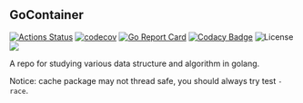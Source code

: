 #

## GoContainer

[![Actions Status](https://github.com/Harold2017/goContainer/workflows/build/badge.svg)](https://github.com/Harold2017/goContainer/actions)
[![codecov](https://codecov.io/gh/Harold2017/goContainer/branch/master/graph/badge.svg)](https://codecov.io/gh/Harold2017/goContainer)
[![Go Report Card](https://goreportcard.com/badge/github.com/Harold2017/goContainer)](https://goreportcard.com/report/github.com/Harold2017/goContainer)
[![Codacy Badge](https://api.codacy.com/project/badge/Grade/e1db319c8011435eb58345e055031632)](https://www.codacy.com/manual/Harold2017/goContainer?utm_source=github.com&amp;utm_medium=referral&amp;utm_content=Harold2017/goContainer&amp;utm_campaign=Badge_Grade)
![License](https://img.shields.io/github/license/Harold2017/goContainer)
[![](https://godoc.org/github.com/Harold2017/goContainer?status.svg)](https://godoc.org/github.com/Harold2017/golina)

A repo for studying various data structure and algorithm in golang.

Notice: cache package may not thread safe, you should always try test `-race`.
